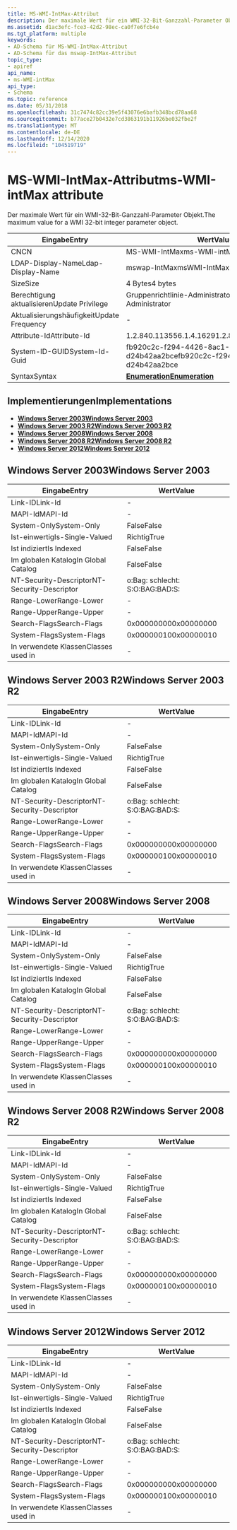 ```yaml
---
title: MS-WMI-IntMax-Attribut
description: Der maximale Wert für ein WMI-32-Bit-Ganzzahl-Parameter Objekt.
ms.assetid: d1ac3efc-fce3-42d2-98ec-ca0f7e6fcb4e
ms.tgt_platform: multiple
keywords:
- AD-Schema für MS-WMI-IntMax-Attribut
- AD-Schema für das mswap-IntMax-Attribut
topic_type:
- apiref
api_name:
- ms-WMI-intMax
api_type:
- Schema
ms.topic: reference
ms.date: 05/31/2018
ms.openlocfilehash: 31c7474c82cc39e5f43076e6bafb348bcd78aa68
ms.sourcegitcommit: b77ace27b0432e7cd3863191b11926be032fbe2f
ms.translationtype: MT
ms.contentlocale: de-DE
ms.lasthandoff: 12/14/2020
ms.locfileid: "104519719"
---
```

# <a name="ms-wmi-intmax-attribute"></a><span data-ttu-id="96889-105">MS-WMI-IntMax-Attribut</span><span class="sxs-lookup"><span data-stu-id="96889-105">ms-WMI-intMax attribute</span></span>

<span data-ttu-id="96889-106">Der maximale Wert für ein WMI-32-Bit-Ganzzahl-Parameter Objekt.</span><span class="sxs-lookup"><span data-stu-id="96889-106">The maximum value for a WMI 32-bit integer parameter object.</span></span>



| <span data-ttu-id="96889-107">Eingabe</span><span class="sxs-lookup"><span data-stu-id="96889-107">Entry</span></span> | <span data-ttu-id="96889-108">Wert</span><span class="sxs-lookup"><span data-stu-id="96889-108">Value</span></span> |
|-------------------|--------------------------------------|
| <span data-ttu-id="96889-109">CN</span><span class="sxs-lookup"><span data-stu-id="96889-109">CN</span></span>                | <span data-ttu-id="96889-110">MS-WMI-IntMax</span><span class="sxs-lookup"><span data-stu-id="96889-110">ms-WMI-intMax</span></span>                        |
| <span data-ttu-id="96889-111">LDAP-Display-Name</span><span class="sxs-lookup"><span data-stu-id="96889-111">Ldap-Display-Name</span></span> | <span data-ttu-id="96889-112">mswap-IntMax</span><span class="sxs-lookup"><span data-stu-id="96889-112">msWMI-IntMax</span></span>                         |
| <span data-ttu-id="96889-113">Size</span><span class="sxs-lookup"><span data-stu-id="96889-113">Size</span></span>              | <span data-ttu-id="96889-114">4 Bytes</span><span class="sxs-lookup"><span data-stu-id="96889-114">4 bytes</span></span>                              |
| <span data-ttu-id="96889-115">Berechtigung aktualisieren</span><span class="sxs-lookup"><span data-stu-id="96889-115">Update Privilege</span></span>  | <span data-ttu-id="96889-116">Gruppenrichtlinie-Administrator</span><span class="sxs-lookup"><span data-stu-id="96889-116">Group Policy Administrator</span></span>           |
| <span data-ttu-id="96889-117">Aktualisierungshäufigkeit</span><span class="sxs-lookup"><span data-stu-id="96889-117">Update Frequency</span></span>  | \-                                   |
| <span data-ttu-id="96889-118">Attribute-Id</span><span class="sxs-lookup"><span data-stu-id="96889-118">Attribute-Id</span></span>      | <span data-ttu-id="96889-119">1.2.840.113556.1.4.1629</span><span class="sxs-lookup"><span data-stu-id="96889-119">1.2.840.113556.1.4.1629</span></span>              |
| <span data-ttu-id="96889-120">System-ID-GUID</span><span class="sxs-lookup"><span data-stu-id="96889-120">System-Id-Guid</span></span>    | <span data-ttu-id="96889-121">fb920c2c-f294-4426-8ac1-d24b42aa2bce</span><span class="sxs-lookup"><span data-stu-id="96889-121">fb920c2c-f294-4426-8ac1-d24b42aa2bce</span></span> |
| <span data-ttu-id="96889-122">Syntax</span><span class="sxs-lookup"><span data-stu-id="96889-122">Syntax</span></span>            | [<span data-ttu-id="96889-123">**Enumeration**</span><span class="sxs-lookup"><span data-stu-id="96889-123">**Enumeration**</span></span>](s-enumeration.md) |



## <a name="implementations"></a><span data-ttu-id="96889-124">Implementierungen</span><span class="sxs-lookup"><span data-stu-id="96889-124">Implementations</span></span>

-   [<span data-ttu-id="96889-125">**Windows Server 2003**</span><span class="sxs-lookup"><span data-stu-id="96889-125">**Windows Server 2003**</span></span>](#windows-server-2003)
-   [<span data-ttu-id="96889-126">**Windows Server 2003 R2**</span><span class="sxs-lookup"><span data-stu-id="96889-126">**Windows Server 2003 R2**</span></span>](#windows-server-2003-r2)
-   [<span data-ttu-id="96889-127">**Windows Server 2008**</span><span class="sxs-lookup"><span data-stu-id="96889-127">**Windows Server 2008**</span></span>](#windows-server-2008)
-   [<span data-ttu-id="96889-128">**Windows Server 2008 R2**</span><span class="sxs-lookup"><span data-stu-id="96889-128">**Windows Server 2008 R2**</span></span>](#windows-server-2008-r2)
-   [<span data-ttu-id="96889-129">**Windows Server 2012**</span><span class="sxs-lookup"><span data-stu-id="96889-129">**Windows Server 2012**</span></span>](#windows-server-2012)

## <a name="windows-server-2003"></a><span data-ttu-id="96889-130">Windows Server 2003</span><span class="sxs-lookup"><span data-stu-id="96889-130">Windows Server 2003</span></span>



| <span data-ttu-id="96889-131">Eingabe</span><span class="sxs-lookup"><span data-stu-id="96889-131">Entry</span></span> | <span data-ttu-id="96889-132">Wert</span><span class="sxs-lookup"><span data-stu-id="96889-132">Value</span></span> |
|------------------------|--------------|
| <span data-ttu-id="96889-133">Link-ID</span><span class="sxs-lookup"><span data-stu-id="96889-133">Link-Id</span></span>                | \-           |
| <span data-ttu-id="96889-134">MAPI-Id</span><span class="sxs-lookup"><span data-stu-id="96889-134">MAPI-Id</span></span>                | \-           |
| <span data-ttu-id="96889-135">System-Only</span><span class="sxs-lookup"><span data-stu-id="96889-135">System-Only</span></span>            | <span data-ttu-id="96889-136">False</span><span class="sxs-lookup"><span data-stu-id="96889-136">False</span></span>        |
| <span data-ttu-id="96889-137">Ist-einwertig</span><span class="sxs-lookup"><span data-stu-id="96889-137">Is-Single-Valued</span></span>       | <span data-ttu-id="96889-138">Richtig</span><span class="sxs-lookup"><span data-stu-id="96889-138">True</span></span>         |
| <span data-ttu-id="96889-139">Ist indiziert</span><span class="sxs-lookup"><span data-stu-id="96889-139">Is Indexed</span></span>             | <span data-ttu-id="96889-140">False</span><span class="sxs-lookup"><span data-stu-id="96889-140">False</span></span>        |
| <span data-ttu-id="96889-141">Im globalen Katalog</span><span class="sxs-lookup"><span data-stu-id="96889-141">In Global Catalog</span></span>      | <span data-ttu-id="96889-142">False</span><span class="sxs-lookup"><span data-stu-id="96889-142">False</span></span>        |
| <span data-ttu-id="96889-143">NT-Security-Descriptor</span><span class="sxs-lookup"><span data-stu-id="96889-143">NT-Security-Descriptor</span></span> | <span data-ttu-id="96889-144">o:Bag: schlecht: S:</span><span class="sxs-lookup"><span data-stu-id="96889-144">O:BAG:BAD:S:</span></span> |
| <span data-ttu-id="96889-145">Range-Lower</span><span class="sxs-lookup"><span data-stu-id="96889-145">Range-Lower</span></span>            | \-           |
| <span data-ttu-id="96889-146">Range-Upper</span><span class="sxs-lookup"><span data-stu-id="96889-146">Range-Upper</span></span>            | \-           |
| <span data-ttu-id="96889-147">Search-Flags</span><span class="sxs-lookup"><span data-stu-id="96889-147">Search-Flags</span></span>           | <span data-ttu-id="96889-148">0x00000000</span><span class="sxs-lookup"><span data-stu-id="96889-148">0x00000000</span></span>   |
| <span data-ttu-id="96889-149">System-Flags</span><span class="sxs-lookup"><span data-stu-id="96889-149">System-Flags</span></span>           | <span data-ttu-id="96889-150">0x00000010</span><span class="sxs-lookup"><span data-stu-id="96889-150">0x00000010</span></span>   |
| <span data-ttu-id="96889-151">In verwendete Klassen</span><span class="sxs-lookup"><span data-stu-id="96889-151">Classes used in</span></span>        | \-           |



## <a name="windows-server-2003-r2"></a><span data-ttu-id="96889-152">Windows Server 2003 R2</span><span class="sxs-lookup"><span data-stu-id="96889-152">Windows Server 2003 R2</span></span>



| <span data-ttu-id="96889-153">Eingabe</span><span class="sxs-lookup"><span data-stu-id="96889-153">Entry</span></span> | <span data-ttu-id="96889-154">Wert</span><span class="sxs-lookup"><span data-stu-id="96889-154">Value</span></span> |
|------------------------|--------------|
| <span data-ttu-id="96889-155">Link-ID</span><span class="sxs-lookup"><span data-stu-id="96889-155">Link-Id</span></span>                | \-           |
| <span data-ttu-id="96889-156">MAPI-Id</span><span class="sxs-lookup"><span data-stu-id="96889-156">MAPI-Id</span></span>                | \-           |
| <span data-ttu-id="96889-157">System-Only</span><span class="sxs-lookup"><span data-stu-id="96889-157">System-Only</span></span>            | <span data-ttu-id="96889-158">False</span><span class="sxs-lookup"><span data-stu-id="96889-158">False</span></span>        |
| <span data-ttu-id="96889-159">Ist-einwertig</span><span class="sxs-lookup"><span data-stu-id="96889-159">Is-Single-Valued</span></span>       | <span data-ttu-id="96889-160">Richtig</span><span class="sxs-lookup"><span data-stu-id="96889-160">True</span></span>         |
| <span data-ttu-id="96889-161">Ist indiziert</span><span class="sxs-lookup"><span data-stu-id="96889-161">Is Indexed</span></span>             | <span data-ttu-id="96889-162">False</span><span class="sxs-lookup"><span data-stu-id="96889-162">False</span></span>        |
| <span data-ttu-id="96889-163">Im globalen Katalog</span><span class="sxs-lookup"><span data-stu-id="96889-163">In Global Catalog</span></span>      | <span data-ttu-id="96889-164">False</span><span class="sxs-lookup"><span data-stu-id="96889-164">False</span></span>        |
| <span data-ttu-id="96889-165">NT-Security-Descriptor</span><span class="sxs-lookup"><span data-stu-id="96889-165">NT-Security-Descriptor</span></span> | <span data-ttu-id="96889-166">o:Bag: schlecht: S:</span><span class="sxs-lookup"><span data-stu-id="96889-166">O:BAG:BAD:S:</span></span> |
| <span data-ttu-id="96889-167">Range-Lower</span><span class="sxs-lookup"><span data-stu-id="96889-167">Range-Lower</span></span>            | \-           |
| <span data-ttu-id="96889-168">Range-Upper</span><span class="sxs-lookup"><span data-stu-id="96889-168">Range-Upper</span></span>            | \-           |
| <span data-ttu-id="96889-169">Search-Flags</span><span class="sxs-lookup"><span data-stu-id="96889-169">Search-Flags</span></span>           | <span data-ttu-id="96889-170">0x00000000</span><span class="sxs-lookup"><span data-stu-id="96889-170">0x00000000</span></span>   |
| <span data-ttu-id="96889-171">System-Flags</span><span class="sxs-lookup"><span data-stu-id="96889-171">System-Flags</span></span>           | <span data-ttu-id="96889-172">0x00000010</span><span class="sxs-lookup"><span data-stu-id="96889-172">0x00000010</span></span>   |
| <span data-ttu-id="96889-173">In verwendete Klassen</span><span class="sxs-lookup"><span data-stu-id="96889-173">Classes used in</span></span>        | \-           |



## <a name="windows-server-2008"></a><span data-ttu-id="96889-174">Windows Server 2008</span><span class="sxs-lookup"><span data-stu-id="96889-174">Windows Server 2008</span></span>



| <span data-ttu-id="96889-175">Eingabe</span><span class="sxs-lookup"><span data-stu-id="96889-175">Entry</span></span> | <span data-ttu-id="96889-176">Wert</span><span class="sxs-lookup"><span data-stu-id="96889-176">Value</span></span> |
|------------------------|--------------|
| <span data-ttu-id="96889-177">Link-ID</span><span class="sxs-lookup"><span data-stu-id="96889-177">Link-Id</span></span>                | \-           |
| <span data-ttu-id="96889-178">MAPI-Id</span><span class="sxs-lookup"><span data-stu-id="96889-178">MAPI-Id</span></span>                | \-           |
| <span data-ttu-id="96889-179">System-Only</span><span class="sxs-lookup"><span data-stu-id="96889-179">System-Only</span></span>            | <span data-ttu-id="96889-180">False</span><span class="sxs-lookup"><span data-stu-id="96889-180">False</span></span>        |
| <span data-ttu-id="96889-181">Ist-einwertig</span><span class="sxs-lookup"><span data-stu-id="96889-181">Is-Single-Valued</span></span>       | <span data-ttu-id="96889-182">Richtig</span><span class="sxs-lookup"><span data-stu-id="96889-182">True</span></span>         |
| <span data-ttu-id="96889-183">Ist indiziert</span><span class="sxs-lookup"><span data-stu-id="96889-183">Is Indexed</span></span>             | <span data-ttu-id="96889-184">False</span><span class="sxs-lookup"><span data-stu-id="96889-184">False</span></span>        |
| <span data-ttu-id="96889-185">Im globalen Katalog</span><span class="sxs-lookup"><span data-stu-id="96889-185">In Global Catalog</span></span>      | <span data-ttu-id="96889-186">False</span><span class="sxs-lookup"><span data-stu-id="96889-186">False</span></span>        |
| <span data-ttu-id="96889-187">NT-Security-Descriptor</span><span class="sxs-lookup"><span data-stu-id="96889-187">NT-Security-Descriptor</span></span> | <span data-ttu-id="96889-188">o:Bag: schlecht: S:</span><span class="sxs-lookup"><span data-stu-id="96889-188">O:BAG:BAD:S:</span></span> |
| <span data-ttu-id="96889-189">Range-Lower</span><span class="sxs-lookup"><span data-stu-id="96889-189">Range-Lower</span></span>            | \-           |
| <span data-ttu-id="96889-190">Range-Upper</span><span class="sxs-lookup"><span data-stu-id="96889-190">Range-Upper</span></span>            | \-           |
| <span data-ttu-id="96889-191">Search-Flags</span><span class="sxs-lookup"><span data-stu-id="96889-191">Search-Flags</span></span>           | <span data-ttu-id="96889-192">0x00000000</span><span class="sxs-lookup"><span data-stu-id="96889-192">0x00000000</span></span>   |
| <span data-ttu-id="96889-193">System-Flags</span><span class="sxs-lookup"><span data-stu-id="96889-193">System-Flags</span></span>           | <span data-ttu-id="96889-194">0x00000010</span><span class="sxs-lookup"><span data-stu-id="96889-194">0x00000010</span></span>   |
| <span data-ttu-id="96889-195">In verwendete Klassen</span><span class="sxs-lookup"><span data-stu-id="96889-195">Classes used in</span></span>        | \-           |



## <a name="windows-server-2008-r2"></a><span data-ttu-id="96889-196">Windows Server 2008 R2</span><span class="sxs-lookup"><span data-stu-id="96889-196">Windows Server 2008 R2</span></span>



| <span data-ttu-id="96889-197">Eingabe</span><span class="sxs-lookup"><span data-stu-id="96889-197">Entry</span></span> | <span data-ttu-id="96889-198">Wert</span><span class="sxs-lookup"><span data-stu-id="96889-198">Value</span></span> |
|------------------------|--------------|
| <span data-ttu-id="96889-199">Link-ID</span><span class="sxs-lookup"><span data-stu-id="96889-199">Link-Id</span></span>                | \-           |
| <span data-ttu-id="96889-200">MAPI-Id</span><span class="sxs-lookup"><span data-stu-id="96889-200">MAPI-Id</span></span>                | \-           |
| <span data-ttu-id="96889-201">System-Only</span><span class="sxs-lookup"><span data-stu-id="96889-201">System-Only</span></span>            | <span data-ttu-id="96889-202">False</span><span class="sxs-lookup"><span data-stu-id="96889-202">False</span></span>        |
| <span data-ttu-id="96889-203">Ist-einwertig</span><span class="sxs-lookup"><span data-stu-id="96889-203">Is-Single-Valued</span></span>       | <span data-ttu-id="96889-204">Richtig</span><span class="sxs-lookup"><span data-stu-id="96889-204">True</span></span>         |
| <span data-ttu-id="96889-205">Ist indiziert</span><span class="sxs-lookup"><span data-stu-id="96889-205">Is Indexed</span></span>             | <span data-ttu-id="96889-206">False</span><span class="sxs-lookup"><span data-stu-id="96889-206">False</span></span>        |
| <span data-ttu-id="96889-207">Im globalen Katalog</span><span class="sxs-lookup"><span data-stu-id="96889-207">In Global Catalog</span></span>      | <span data-ttu-id="96889-208">False</span><span class="sxs-lookup"><span data-stu-id="96889-208">False</span></span>        |
| <span data-ttu-id="96889-209">NT-Security-Descriptor</span><span class="sxs-lookup"><span data-stu-id="96889-209">NT-Security-Descriptor</span></span> | <span data-ttu-id="96889-210">o:Bag: schlecht: S:</span><span class="sxs-lookup"><span data-stu-id="96889-210">O:BAG:BAD:S:</span></span> |
| <span data-ttu-id="96889-211">Range-Lower</span><span class="sxs-lookup"><span data-stu-id="96889-211">Range-Lower</span></span>            | \-           |
| <span data-ttu-id="96889-212">Range-Upper</span><span class="sxs-lookup"><span data-stu-id="96889-212">Range-Upper</span></span>            | \-           |
| <span data-ttu-id="96889-213">Search-Flags</span><span class="sxs-lookup"><span data-stu-id="96889-213">Search-Flags</span></span>           | <span data-ttu-id="96889-214">0x00000000</span><span class="sxs-lookup"><span data-stu-id="96889-214">0x00000000</span></span>   |
| <span data-ttu-id="96889-215">System-Flags</span><span class="sxs-lookup"><span data-stu-id="96889-215">System-Flags</span></span>           | <span data-ttu-id="96889-216">0x00000010</span><span class="sxs-lookup"><span data-stu-id="96889-216">0x00000010</span></span>   |
| <span data-ttu-id="96889-217">In verwendete Klassen</span><span class="sxs-lookup"><span data-stu-id="96889-217">Classes used in</span></span>        | \-           |



## <a name="windows-server-2012"></a><span data-ttu-id="96889-218">Windows Server 2012</span><span class="sxs-lookup"><span data-stu-id="96889-218">Windows Server 2012</span></span>



| <span data-ttu-id="96889-219">Eingabe</span><span class="sxs-lookup"><span data-stu-id="96889-219">Entry</span></span> | <span data-ttu-id="96889-220">Wert</span><span class="sxs-lookup"><span data-stu-id="96889-220">Value</span></span> |
|------------------------|--------------|
| <span data-ttu-id="96889-221">Link-ID</span><span class="sxs-lookup"><span data-stu-id="96889-221">Link-Id</span></span>                | \-           |
| <span data-ttu-id="96889-222">MAPI-Id</span><span class="sxs-lookup"><span data-stu-id="96889-222">MAPI-Id</span></span>                | \-           |
| <span data-ttu-id="96889-223">System-Only</span><span class="sxs-lookup"><span data-stu-id="96889-223">System-Only</span></span>            | <span data-ttu-id="96889-224">False</span><span class="sxs-lookup"><span data-stu-id="96889-224">False</span></span>        |
| <span data-ttu-id="96889-225">Ist-einwertig</span><span class="sxs-lookup"><span data-stu-id="96889-225">Is-Single-Valued</span></span>       | <span data-ttu-id="96889-226">Richtig</span><span class="sxs-lookup"><span data-stu-id="96889-226">True</span></span>         |
| <span data-ttu-id="96889-227">Ist indiziert</span><span class="sxs-lookup"><span data-stu-id="96889-227">Is Indexed</span></span>             | <span data-ttu-id="96889-228">False</span><span class="sxs-lookup"><span data-stu-id="96889-228">False</span></span>        |
| <span data-ttu-id="96889-229">Im globalen Katalog</span><span class="sxs-lookup"><span data-stu-id="96889-229">In Global Catalog</span></span>      | <span data-ttu-id="96889-230">False</span><span class="sxs-lookup"><span data-stu-id="96889-230">False</span></span>        |
| <span data-ttu-id="96889-231">NT-Security-Descriptor</span><span class="sxs-lookup"><span data-stu-id="96889-231">NT-Security-Descriptor</span></span> | <span data-ttu-id="96889-232">o:Bag: schlecht: S:</span><span class="sxs-lookup"><span data-stu-id="96889-232">O:BAG:BAD:S:</span></span> |
| <span data-ttu-id="96889-233">Range-Lower</span><span class="sxs-lookup"><span data-stu-id="96889-233">Range-Lower</span></span>            | \-           |
| <span data-ttu-id="96889-234">Range-Upper</span><span class="sxs-lookup"><span data-stu-id="96889-234">Range-Upper</span></span>            | \-           |
| <span data-ttu-id="96889-235">Search-Flags</span><span class="sxs-lookup"><span data-stu-id="96889-235">Search-Flags</span></span>           | <span data-ttu-id="96889-236">0x00000000</span><span class="sxs-lookup"><span data-stu-id="96889-236">0x00000000</span></span>   |
| <span data-ttu-id="96889-237">System-Flags</span><span class="sxs-lookup"><span data-stu-id="96889-237">System-Flags</span></span>           | <span data-ttu-id="96889-238">0x00000010</span><span class="sxs-lookup"><span data-stu-id="96889-238">0x00000010</span></span>   |
| <span data-ttu-id="96889-239">In verwendete Klassen</span><span class="sxs-lookup"><span data-stu-id="96889-239">Classes used in</span></span>        | \-           |



 

 





